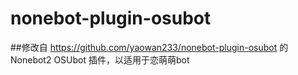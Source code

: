# nonebot-plugin-osubot
##修改自
https://github.com/yaowan233/nonebot-plugin-osubot 的Nonebot2 OSUbot 插件，以适用于恋萌萌bot
